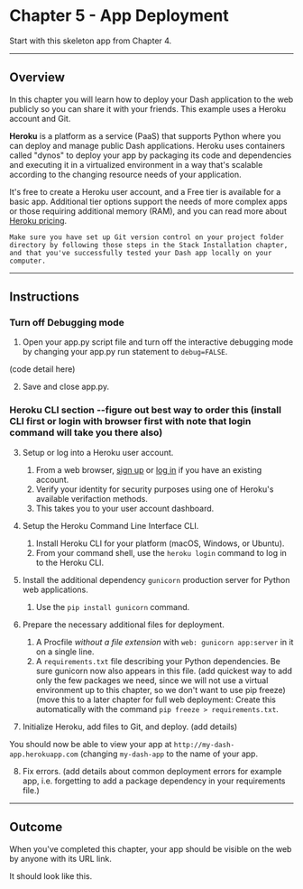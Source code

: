 # Chapter 5 - App Deployment


Start with this skeleton app from Chapter 4.


---

## Overview

In this chapter you will learn how to deploy your Dash application to the web publicly so you can share it with your friends. This example uses a Heroku account and Git.

__Heroku__ is a platform as a service (PaaS) that supports Python where you can deploy and manage public Dash applications. Heroku uses containers called "dynos" to deploy your app by packaging its code and dependencies and executing it in a virtualized environment in a way that's scalable according to the changing resource needs of your application. 

It's free to create a Heroku user account, and a Free tier is available for a basic app. Additional tier options support the needs of more complex apps or those requiring additional memory (RAM), and you can read more about [Heroku pricing](https://www.heroku.com/pricing).

```{note} 
Make sure you have set up Git version control on your project folder directory by following those steps in the Stack Installation chapter, and that you've successfully tested your Dash app locally on your computer.
```


---

## Instructions


### Turn off Debugging mode

1. Open your app.py script file and turn off the interactive debugging mode by changing your app.py run statement to ```debug=FALSE```.

(code detail here)

2. Save and close app.py.


### Heroku CLI section --figure out best way to order this (install CLI first or login with browser first with note that login command will take you there also)

3. Setup or log into a Heroku user account.
    1. From a web browser, [sign up](https://signup.heroku.com/dc) or [log in](https://id.heroku.com/login) if you have an existing account.
    2. Verify your identity for security purposes using one of Heroku's available verifaction methods.
    3. This takes you to your user account dashboard.

4. Setup the Heroku Command Line Interface CLI.
    1. Install Heroku CLI for your platform (macOS, Windows, or Ubuntu).
    2. From your command shell, use the ```heroku login``` command to log in to the Heroku CLI.

5.  Install the additional dependency ```gunicorn``` production server for Python web applications.
    1. Use the ```pip install gunicorn``` command.
    
6.  Prepare the necessary additional files for deployment.
    1.  A Procfile *without a file extension* with ```web: gunicorn app:server``` in it on a single line.
    2.  A ```requirements.txt``` file describing your Python dependencies. Be sure gunicorn now also appears in this file. (add quickest way to add only the few packages we need, since we will not use a virtual environment up to this chapter, so we don't want to use pip freeze)
    (move this to a later chapter for full web deployment: Create this automatically with the command ```pip freeze > requirements.txt```.   

7.  Initialize Heroku, add files to Git, and deploy. (add details)

You should now be able to view your app at ```http://my-dash-app.herokuapp.com``` (changing ```my-dash-app``` to the name of your app.

8.  Fix errors.
(add details about common deployment errors for example app, i.e. forgetting to add a package dependency in your requirements file.)

---

## Outcome

When you've completed this chapter, your app should be visible on the web by anyone with its URL link. 

It should look like this.
